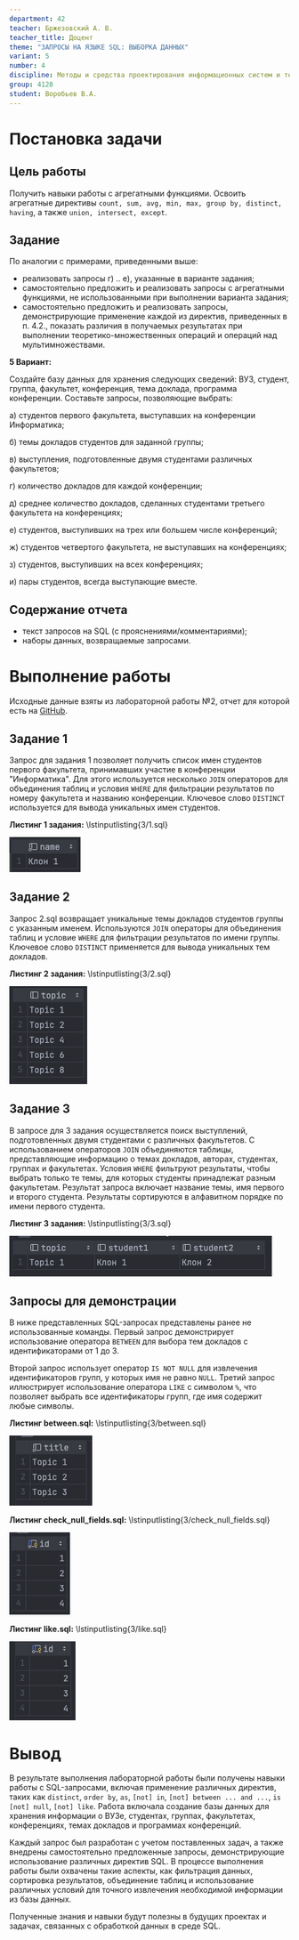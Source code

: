 ```yaml
---
department: 42
teacher: Бржезовский А. В.
teacher_title: Доцент
theme: "ЗАПРОСЫ НА ЯЗЫКЕ SQL: ВЫБОРКА ДАННЫХ"
variant: 5
number: 4
discipline: Методы и средства проектирования информационных систем и технологий
group: 4128
student: Воробьев В.A.
---
```


# Постановка задачи

## Цель работы

Получить навыки работы с агрегатными функциями. Освоить агрегатные директивы `count, sum, avg, min, max, group by, distinct, having`, а также `union, intersect, except`.

## Задание

По аналогии с примерами, приведенными выше:

- реализовать запросы г) .. е), указанные в варианте задания;
- самостоятельно предложить и реализовать запросы с агрегатными функциями, не использованными при выполнении варианта задания;
- самостоятельно предложить и реализовать запросы, демонстрирующие
применение каждой из директив, приведенных в п. 4.2., показать различия в получаемых результатах при выполнении теоретико-множественных операций и
операций над мультимножествами.

**5 Вариант:**

Создайте базу данных для хранения следующих сведений: ВУЗ, студент,
группа, факультет, конференция, тема доклада, программа конференции.
Составьте запросы, позволяющие выбрать:

а) студентов первого факультета, выступавших на конференции Информатика;

б) темы докладов студентов для заданной группы;

в) выступления, подготовленные двумя студентами различных факультетов;

г) количество докладов для каждой конференции;

д) среднее количество докладов, сделанных студентами третьего факультета на конференциях;

е) студентов, выступивших на трех или большем числе конференций;

ж) студентов четвертого факультета, не выступавших на конференциях;

з) студентов, выступивших на всех конференциях;

и) пары студентов, всегда выступающие вместе.

## Содержание отчета

- текст запросов на SQL (с прояснениями/комментариями);
- наборы данных, возвращаемые запросами.

# Выполнение работы

Исходные данные взяты из лабораторной работы №2, отчет для которой есть на [GitHub](https://github.com/vladcto/suai-labs/blob/d8c7a508971967641d8638ebcd107539c8fd618e/6_semester/%D0%9C%D0%A1%D0%9F%D0%98%D0%A1%D0%A2/%D0%BC%D1%81%D0%B8%D0%BF%D0%B8%D1%81%D1%82_2.pdf).

## Задание 1

Запрос для задания 1 позволяет получить список имен студентов первого факультета, принимавших
участие в конференции "Информатика". Для этого используется несколько `JOIN` операторов для
объединения таблиц и условия `WHERE` для фильтрации результатов по номеру факультета и названию
конференции. Ключевое слово `DISTINCT` используется для вывода уникальных имен студентов.

**Листинг 1 задания:**
\lstinputlisting{3/1.sql}

![Результат 1.sql](report_images/image-19.png)<m>

## Задание 2

Запрос 2.sql возвращает уникальные темы докладов студентов группы с указанным именем. Используются
`JOIN` операторы для объединения таблиц и условие `WHERE` для фильтрации результатов по имени
группы.
Ключевое слово `DISTINCT` применяется для вывода уникальных тем докладов.

**Листинг 2 задания:**
\lstinputlisting{3/2.sql}

![Результат 2.sql](report_images/image-20.png)<m>

## Задание 3

В запросе для 3 задания осуществляется поиск выступлений, подготовленных двумя студентами с
различных
факультетов. С использованием операторов `JOIN` объединяются таблицы, представляющие информацию о
темах докладов, авторах, студентах, группах и факультетах. Условия `WHERE` фильтруют результаты,
чтобы
выбрать только те темы, для которых студенты принадлежат разным факультетам. Результат запроса
включает название темы, имя первого и второго студента. Результаты сортируются в алфавитном порядке
по имени первого студента.

**Листинг 3 задания:**
\lstinputlisting{3/3.sql}

![Результат 3.sql](report_images/image-21.png)<m>

## Запросы для демонстрации

В ниже представленных SQL-запросах представлены ранее не использованные команды. Первый запрос
демонстрирует использование оператора `BETWEEN` для выбора тем докладов с идентификаторами от 1 до 3.

Второй запрос использует оператор `IS NOT NULL` для извлечения идентификаторов групп, у которых имя не
равно `NULL`. Третий запрос иллюстрирует использование оператора `LIKE` с символом `%`, что
позволяет выбрать все идентификаторы групп, где имя содержит любые символы.

**Листинг between.sql:**
\lstinputlisting{3/between.sql}

![Результат between.sql](report_images/image-22.png)<sm>

**Листинг check_null_fields.sql:**
\lstinputlisting{3/check_null_fields.sql}

![Результат check_null_fields.sql](report_images/image-23.png)<sm>

**Листинг like.sql:**
\lstinputlisting{3/like.sql}

![Результат like.sql](report_images/image-24.png)<sm>

# Вывод

В результате выполнения лабораторной работы были получены навыки работы с SQL-запросами, включая
применение различных директив, таких
как `distinct`, `order by`, `as`, `[not] in`, `[not] between ... and ...`, `is [not] null`, `[not] like`.
Работа включала создание базы данных для хранения информации о ВУЗе, студентах, группах,
факультетах, конференциях, темах докладов и программах конференций.

Каждый запрос был разработан с учетом поставленных задач, а также внедрены самостоятельно
предложенные запросы, демонстрирующие использование различных директив SQL. В процессе выполнения
работы были охвачены такие аспекты, как фильтрация данных, сортировка
результатов, объединение таблиц и использование различных условий для точного извлечения необходимой
информации из базы данных.

Полученные знания и навыки будут полезны в будущих проектах и задачах, связанных с обработкой данных
в среде SQL.